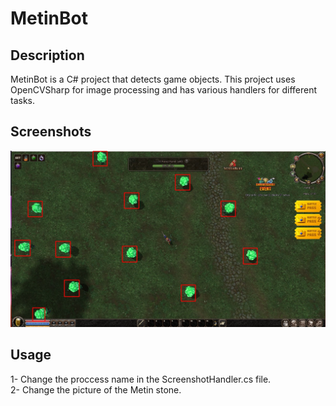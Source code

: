 # MetinBot

## Description

MetinBot is a C# project that detects game objects. This project uses OpenCVSharp for image processing and has various handlers for different tasks.

## Screenshots

![alt text](https://github.com/WaterArchery/MetinBot/blob/master/MetinLitBot/Images/result.jpg?raw=true)

## Usage

1- Change the proccess name in the ScreenshotHandler.cs file.<br />
2- Change the picture of the Metin stone.<br />
